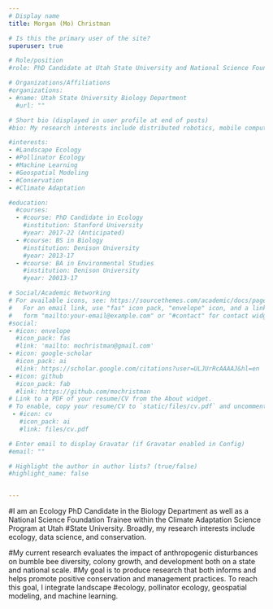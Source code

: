 ```yaml
---
# Display name
title: Morgan (Mo) Christman

# Is this the primary user of the site?
superuser: true

# Role/position
#role: PhD Candidate at Utah State University and National Science Foundation Climate Adaptation Science Trainee

# Organizations/Affiliations
#organizations:
- #name: Utah State University Biology Department
  #url: ""

# Short bio (displayed in user profile at end of posts)
#bio: My research interests include distributed robotics, mobile computing and programmable matter.

#interests:
- #Landscape Ecology
- #Pollinator Ecology
- #Machine Learning
- #Geospatial Modeling 
- #Conservation 
- #Climate Adaptation

#education:
  #courses:
  - #course: PhD Candidate in Ecology
    #institution: Stanford University
    #year: 2017-22 (Anticipated)
  - #course: BS in Biology
    #institution: Denison University
    #year: 2013-17
  - #course: BA in Environmental Studies
    #institution: Denison University
    #year: 20013-17

# Social/Academic Networking
# For available icons, see: https://sourcethemes.com/academic/docs/page-builder/#icons
#   For an email link, use "fas" icon pack, "envelope" icon, and a link in the
#   form "mailto:your-email@example.com" or "#contact" for contact widget.
#social:
- #icon: envelope
  #icon_pack: fas
  #link: 'mailto: mochristman@gmail.com'
- #icon: google-scholar
  #icon_pack: ai
  #link: https://scholar.google.com/citations?user=ULJUrRcAAAAJ&hl=en
- #icon: github
  #icon_pack: fab
  #link: https://github.com/mochristman
# Link to a PDF of your resume/CV from the About widget.
# To enable, copy your resume/CV to `static/files/cv.pdf` and uncomment the lines below.
 - #icon: cv
   #icon_pack: ai
   #link: files/cv.pdf

# Enter email to display Gravatar (if Gravatar enabled in Config)
#email: ""

# Highlight the author in author lists? (true/false)
#highlight_name: false


---
```


#I am an Ecology PhD Candidate in the Biology Department as well as a National Science Foundation Trainee within the Climate Adaptation Science Program at Utah #State University. Broadly, my research interests include ecology, data science, and conservation. 

#My current research evaluates the impact of anthropogenic disturbances on bumble bee diversity, colony growth, and development both on a state and national scale. #My goal is to produce research that both informs and helps promote positive conservation and management practices. To reach this goal, I integrate landscape #ecology, pollinator ecology, geospatial modeling, and machine learning.


